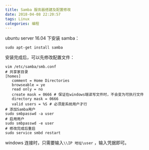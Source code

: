 ```yaml
---
title: Samba 服务器搭建及配置修改
date: 2018-04-08 22:20:57
tags: Linux
categories: 编程
---
```


ubuntu server 16.04 下安装 samba：

<!-- more -->

```shell
sudo apt-get install samba
```

安装完成后，可以先修改配置文件：

```shell
vim /etc/samba/smb.conf
# 共享家目录
[homes]
   comment = Home Directories
   browseable = ye
   read only = no
   create mask = 0666 # 保证在windows端读写文件时，不会变为可执行文件
   directory mask = 0666
   valid users = %S # 必须是系统用户才行
# 添加Samba用户
sudo smbpasswd -a user
# 启用用户
sudo smbpasswd -e user
# 修改完成后重启
sudo service smbd restart
```

windows 连接时，只需要输入`\\IP 地址\user` ，输入凭据即可。